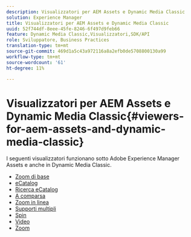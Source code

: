 ```yaml
---
description: Visualizzatori per AEM Assets e Dynamic Media Classic
solution: Experience Manager
title: Visualizzatori per AEM Assets e Dynamic Media Classic
uuid: 52f744df-8eee-45fe-8246-6f497d9feb66
feature: Dynamic Media Classic,Visualizzatori,SDK/API
role: Sviluppatore, Business Practices
translation-type: tm+mt
source-git-commit: 469d1a5c43a972116a8a2efb0de5708800130a99
workflow-type: tm+mt
source-wordcount: '61'
ht-degree: 11%

---
```



# Visualizzatori per AEM Assets e Dynamic Media Classic{#viewers-for-aem-assets-and-dynamic-media-classic}

I seguenti visualizzatori funzionano sotto Adobe Experience Manager Assets e anche in Dynamic Media Classic.

* [Zoom di base](c-html5-20-basic-zoom-viewer-about/c-html5-20-basic-zoom-viewer-about.md)
* [eCatalog](c-html5-20-ecatalog-viewer-about/c-html5-20-ecatalog-viewer-about.md)
* [Ricerca eCatalog](c-html5-ecatsearch-viewer-about/c-html5-ecatsearch-viewer-about.md)
* [A comparsa](c-html5-flyout-viewer-20-about/c-html5-flyout-viewer-20-about.md)
* [Zoom in linea](c-html5-inlinezoom-viewer-about/c-html5-inlinezoom-viewer-about.md)
* [Supporti multipli](c-html5-mixedmedia-viewer-about/c-html5-mixedmedia-viewer-about.md)
* [Spin](c-html5-spin-viewer-about/c-html5-spin-viewer-about.md)
* [Video](c-html5-video-reference/c-html5-video-reference.md)
* [Zoom](c-html5-20-zoom-viewer-about/c-html5-20-zoom-viewer-about.md)

<!--Add others. The TOC levels in the viewers TOC doesn't seem quite right RB: FIXED-->